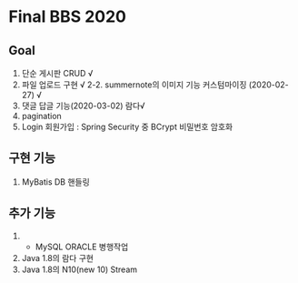 # Final BBS 2020

## Goal
 1. 단순 게시판 CRUD √
 2. 파일 업로드 구현 √
  2-2. summernote의 이미지 기능 커스텀마이징 (2020-02-27) √
 3. 댓글 답글 기능(2020-03-02) 람다√
 4. pagination
 5. Login 회원가입 : Spring Security 중 BCrypt 비밀번호 암호화
 
 ## 구현 기능
 1. MyBatis DB 핸들링
  
 
 ## 추가 기능
 1. - MySQL ORACLE  병행작업
 2. Java 1.8의 람다 구현
 3. Java 1.8의 N10(new 10) Stream
  